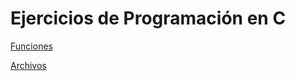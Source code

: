 # Ejercicios de Programación en C


[Funciones](./Funciones/README.md#funciones)

[Archivos](./Archivos/README.md#archivos)

